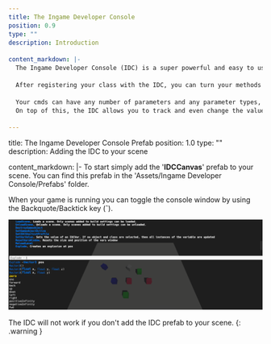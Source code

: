 ```yaml
---
title: The Ingame Developer Console
position: 0.9
type: ""
description: Introduction

content_markdown: |-
  The Ingame Developer Console (IDC) is a super powerful and easy to use ingame terminal, which allows you to speed up your game development and even have cheats in your game!.

  After registering your class with the IDC, you can turn your methods into IDC commands (called 'cmds') with full autocomplete and type checking with a single line of code!
  
  Your cmds can have any number of parameters and any parameter types, including classes and structs.
  On top of this, the IDC allows you to track and even change the values of variables through the 'Vars Window'.

---
```

title: The Ingame Developer Console Prefab
position: 1.0
type: ""
description: Adding the IDC to your scene

content_markdown: |-
  To start simply add the '**IDCCanvas**' prefab to your scene. You can find this prefab in the 'Assets/Ingame Developer Console/Prefabs' folder.
  
  When your game is running you can toggle the console window by using the Backquote/Backtick key (**`**).

  ![idc-console](res/idc-console.png)

  The IDC will not work if you don't add the IDC prefab to your scene.
  {: .warning }
